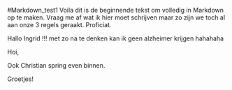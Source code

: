 #Markdown_test1
Voila dit is de beginnende tekst om volledig in Markdown op te maken. Vraag me af wat ik hier moet schrijven maar zo zijn we toch al aan onze 3 regels geraakt. Proficiat.

Hallo Ingrid !!! met zo na te denken kan ik geen alzheimer krijgen hahahaha

Hoi,

Ook Christian spring even binnen.

Groetjes!
